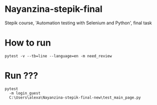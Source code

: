 # Nayanzina-stepik-final
Stepik course, 'Automation testing with Selenium and Python', final task

# How to run
```shell
pytest -v --tb=line --language=en -m need_review
```

# Run ???
```shell
pytest  
  -m login_guest 
  C:\Users\alexa\Nayanzina-stepik-final-new\test_main_page.py
```
